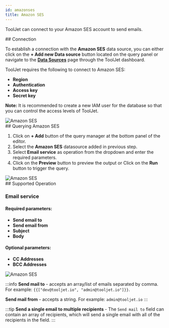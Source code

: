 ```yaml
---
id: amazonses
title: Amazon SES
---
```


ToolJet can connect to your Amazon SES account to send emails.

<div>
## Connection

To establish a connection with the **Amazon SES** data source, you can either click on the **+ Add new Data source** button located on the query panel or navigate to the **[Data Sources](/docs/data-sources/overview)** page through the ToolJet dashboard.

ToolJet requires the following to connect to Amazon SES:

- **Region**
- **Authentication**
- **Access key**
- **Secret key**

**Note:** It is recommended to create a new IAM user for the database so that you can control the access levels of ToolJet.

<div style={{textAlign: 'center'}}>

<img className="screenshot-full" src="/img/datasource-reference/amazonses/connection-v2.png" alt="Amazon SES" />

</div>

</div>

<div>
## Querying Amazon SES

1. Click on **+ Add** button of the query manager at the bottom panel of the editor.
2. Select the **Amazon SES** datasource added in previous step.
3. Select **Email service** as operation from the dropdown and enter the required parameters.
4. Click on the **Preview** button to preview the output or Click on the **Run** button to trigger the query.

<img className="screenshot-full" src="/img/datasource-reference/amazonses/operations.png" alt="Amazon SES" />

</div>

<div>
## Supported Operation

### Email service

#### Required parameters:
- **Send email to**
- **Send email from**
- **Subject**
- **Body**


#### Optional parameters:
- **CC Addresses**
- **BCC Addresses**

<img className="screenshot-full" src="/img/datasource-reference/amazonses/email-service.png" alt="Amazon SES" />


:::info
**Send mail to** - accepts an array/list of emails separated by comma.
For example:
`{{["dev@tooljet.io", "admin@tooljet.io"]}}`.

**Send mail from** - accepts a string.
For example: `admin@tooljet.io`
:::

:::tip
**Send a single email to multiple recipients** - The `Send mail to` field can contain an array of recipients, which will send a single email with all of the recipients in the field.
:::

</div>